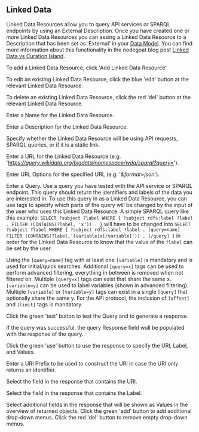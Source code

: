 ## Linked Data

Linked Data Resources allow you to query API services or SPARQL endpoints by using an External Description. Once you have created one or more Linked Data Resources you can assing a Linked Data Resource to a Description that has been set as 'External' in your [Data Model](/configuration/data_model/type.md#object-descriptions). You can find more information about this functionality in the nodegoat blog post [Linked Data vs Curation Island](https://nodegoat.net/blog.p/82.m/12/linked-data-vs-curation-island).

To add a Linked Data Resource, click 'Add Linked Data Resource'.

To edit an existing Linked Data Resource, click the blue 'edit' button at the relevant Linked Data Resource.

To delete an existing Linked Data Resource, click the red 'del' button at the relevant Linked Data Resource.

Enter a Name for the Linked Data Resource.

Enter a Description for the Linked Data Resource.

Specify whether the Linked Data Resource will be using API requests, SPARQL queries, or if it is a static link.

Enter a URL for the Linked Data Resource (e.g. '_https://query.wikidata.org/bigdata/namespace/wdq/sparql?query=_').

Enter URL Options for the specified URL (e.g. '_&format=json_').

Enter a Query. Use a query you have tested with the API service or SPARQL endpoint. This query should return the identifiers and labels of the data you are interested in. To use this query in as a Linked Data Resource, you can use tags to specify which parts of the query will be changed by the input of the user who uses this Linked Data Resource. A simple SPARQL query like this example: `SELECT ?subject ?label WHERE { ?subject rdfs:label ?label . FILTER (CONTAINS(?label, 'x')) . }` will have to be changed into `SELECT ?subject ?label WHERE { ?subject rdfs:label ?label . [query=name] FILTER (CONTAINS(?label,'[variable]x[/variable]')) . [/query] }` in order for the Linked Data Resource to know that the value of the `?label` can be set by the user.

Using the `[query=name]` tag with at least one `[variable]` is mandatory and is used for initial/quick searches. Additional `[query=x]` tags can be used to perform advanced filtering, everything in between is removed when not filtered on. Multiple `[query=x]` tags can exist that share the same x. `[variable=y]` can be used to label variables (shown in advanced filtering). Multiple `[variable]` or `[variable=y]` tags can exist in a single `[query]` that optionally share the same y. For the API protocol, the inclusion of `[offset]` and `[limit]` tags is mandatory.

Click the green 'test' button to test the Query and to generate a response.

If the query was successful, the query Response field wull be populated with the response of the query.

Click the green 'use' button to use the response to specify the URI, Label, and Values.

Enter a URI Prefix to be used to construct the URI in case the URI only returns an identifier.

Select the field in the response that contains the URI.

Select the field in the response that contains the Label.

Select additional fields in the response that will be shown as Values in the overview of returned objects. Click the green 'add' button to add additional drop-down menus. Click the red 'del' button to remove empty drop-down menus.